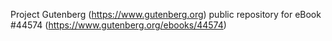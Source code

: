 Project Gutenberg (https://www.gutenberg.org) public repository for eBook #44574 (https://www.gutenberg.org/ebooks/44574)
